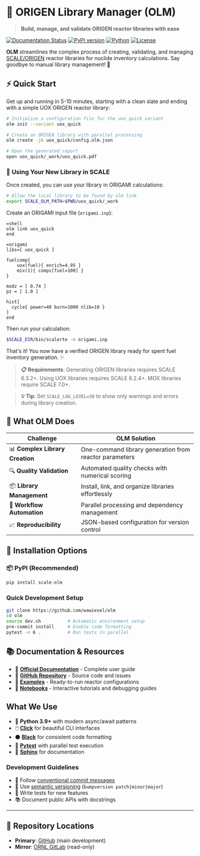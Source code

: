 # 🚀 ORIGEN Library Manager (OLM)

> **Build, manage, and validate ORIGEN reactor libraries with ease**

[![Documentation Status](https://readthedocs.org/projects/scale-olm/badge/?version=v0.14.2)](https://scale-olm.readthedocs.io/en/v0.14.2)
[![PyPI version](https://badge.fury.io/py/scale-olm.svg)](https://badge.fury.io/py/scale-olm)
[![Python](https://img.shields.io/badge/python-3.9+-blue.svg)](https://www.python.org/downloads/)
[![License](https://img.shields.io/badge/license-BSD-green.svg)](LICENSE)

**OLM** streamlines the complex process of creating, validating, and managing [SCALE/ORIGEN](https://scale.ornl.gov) reactor libraries for nuclide inventory calculations. Say goodbye to manual library management! 🎯

## ⚡ Quick Start

Get up and running in 5-10 minutes, starting with a clean slate and ending with a simple UOX ORIGEN reactor library:

```bash
# Initialize a configuration file for the uox_quick variant
olm init --variant uox_quick

# Create an ORIGEN library with parallel processing
olm create -j6 uox_quick/config.olm.json

# Open the generated report
open uox_quick/_work/uox_quick.pdf
```

### 🎯 **Using Your New Library in SCALE**

Once created, you can use your library in ORIGAMI calculations:

```bash
# Allow the local library to be found by olm link
export SCALE_OLM_PATH=$PWD/uox_quick/_work
```

Create an ORIGAMI input file (`origami.inp`):
```
=shell
olm link uox_quick
end

=origami
libs=[ uox_quick ]

fuelcomp{
    uox(fuel){ enrich=4.95 }
    mix(1){ comps[fuel=100] }
}

modz = [ 0.74 ]
pz = [ 1.0 ]

hist[
  cycle{ power=40 burn=1000 nlib=10 }
]
end
```

Then run your calculation:
```bash
$SCALE_DIR/bin/scalerte -m origami.inp
```

That's it! You now have a verified ORIGEN library ready for spent fuel inventory generation. ✨

> **📋 Requirements**: Generating ORIGEN libraries requires SCALE 6.3.2+. Using UOX libraries requires SCALE 6.2.4+. MOX libraries require SCALE 7.0+.

> **💡 Tip**: Set `SCALE_LOG_LEVEL=30` to show only warnings and errors during library creation.

## 🎯 What OLM Does

| Challenge | OLM Solution |
|-----------|--------------|
| 📊 **Complex Library Creation** | One-command library generation from reactor parameters |
| 🔍 **Quality Validation** | Automated quality checks with numerical scoring |
| 📦 **Library Management** | Install, link, and organize libraries effortlessly |
| 🔧 **Workflow Automation** | Parallel processing and dependency management |
| 📈 **Reproducibility** | JSON-based configuration for version control |


## 🚀 Installation Options

### 📦 PyPI (Recommended)
```bash
pip install scale-olm
```

### Quick Development Setup
```bash
git clone https://github.com/wawiesel/olm
cd olm
source dev.sh          # Automatic environment setup
pre-commit install     # Enable code formatting
pytest -n 6 .          # Run tests in parallel
```

## 📚 Documentation & Resources

- 📖 **[Official Documentation](https://scale-olm.readthedocs.io/en/stable)** - Complete user guide
- 🐙 **[GitHub Repository](https://github.com/wawiesel/olm)** - Source code and issues
- 🧪 **[Examples](examples/)** - Ready-to-run reactor configurations
- 📓 **[Notebooks](notebooks/)** - Interactive tutorials and debugging guides

## What We Use
- 🐍 **Python 3.9+** with modern async/await patterns
- 🖱️ **[Click](https://click.palletsprojects.com/)** for beautiful CLI interfaces  
- ⚫ **[Black](https://black.readthedocs.io/)** for consistent code formatting
- 🧪 **[Pytest](https://pytest.org/)** with parallel test execution
- 📝 **[Sphinx](https://www.sphinx-doc.org/)** for documentation

### Development Guidelines
- 📝 Follow [conventional commit messages](https://cbea.ms/git-commit/)
- 🔖 Use [semantic versioning](https://semver.org/) (`bumpversion patch|minor|major`)
- 🧪 Write tests for new features
- 📚 Document public APIs with docstrings

---

## 🏢 Repository Locations

- **Primary**: [GitHub](https://github.com/wawiesel/olm) (main development)
- **Mirror**: [ORNL GitLab](https://code.ornl.gov/scale/code/olm) (read-only)

